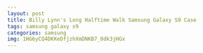 ```yaml
---
layout: post
title: Billy Lynn's Long Halftime Walk Samsung Galaxy S9 Case
tags: samsung galaxy s9
categories: samsung
img: 1HG6yCQ4DKKeDfjzhXmDNKB7_0dk3jHGx
---
```

